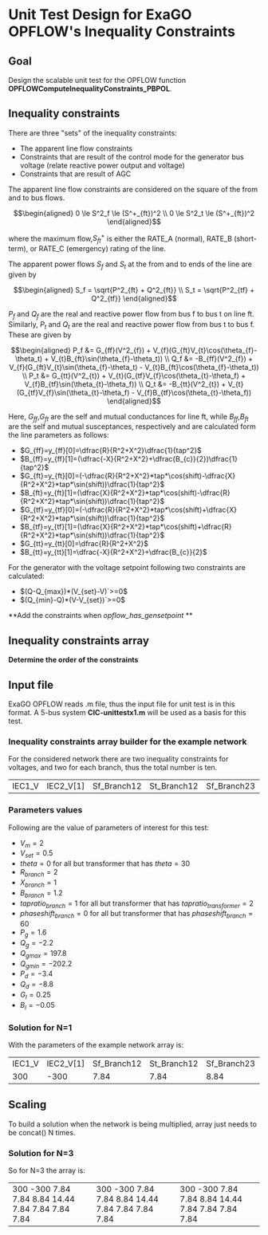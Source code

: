# Unit Test Design for ExaGO OPFLOW's  Inequality Constraints

## Goal
Design the scalable unit test for the OPFLOW function **OPFLOWComputeInequalityConstraints_PBPOL**.

## Inequality constraints
There are three "sets" of the inequality constraints:
- The apparent line flow constraints
- Constraints that are result of the control mode for the generator bus voltage (relate reactive power output and voltage)
- Constraints that are result of AGC

The apparent line flow constraints are considered on the square of the from and to bus flows.
```math
\begin{aligned}
0 \le S^2_f \le (S^+_{ft})^2 \\
0 \le S^2_t \le (S^+_{ft})^2
\end{aligned}
```
where the maximum flow,$`S^+_{ft}`$ is either the RATE_A (normal), RATE_B (short-term), or RATE_C (emergency) rating of the line.

The apparent power flows $`S_{f}`$ and $`S_{t}`$ at the from and to ends of the line are given by
```math
\begin{aligned}
S_f = \sqrt{P^2_{ft} + Q^2_{ft}} \\
S_t = \sqrt{P^2_{tf} + Q^2_{tf}}
\end{aligned}
```
$`P_{f}`$ and $`Q_{f}`$ are the real and reactive power flow from bus f to bus t on line ft. 
Similarly, $`P_{t}`$ and $`Q_{t}`$ are the real and reactive power flow from bus t to bus f.
These are given by
```math
\begin{aligned}
  P_f &=  G_{ff}(V^2_{f}) + V_{f}(G_{ft}V_{t}\cos(\theta_{f}-\theta_t) + V_{t}B_{ft}\sin(\theta_{f}-\theta_t)) \\
  Q_f &= -B_{ff}(V^2_{f}) + V_{f}(G_{ft}V_{t}\sin(\theta_{f}-\theta_t) - V_{t}B_{ft}\cos(\theta_{f}-\theta_t)) \\
  P_t &=  G_{tt}(V^2_{t}) + V_{t}(G_{tf}V_{f}\cos(\theta_{t}-\theta_f) + V_{f}B_{tf}\sin(\theta_{t}-\theta_f))  \\
  Q_t &= -B_{tt}(V^2_{t}) + V_{t}(G_{tf}V_{f}\sin(\theta_{t}-\theta_f) - V_{f}B_{tf}\cos(\theta_{t}-\theta_f))
\end{aligned}
```
Here, $`G_{ff}`$,$`G_{ft}`$ are the self and mutual conductances for line ft, while $`B_{ff}`$,$`B_{ft}`$ are the
self and mutual susceptances, respectively and are calculated form the line parameters as follows:

- $`G_{ff}=y_{ff}[0]=\dfrac{R}{R^2+X^2}\dfrac{1}{tap^2}`$
- $`B_{ff}=y_{ff}[1]=(\dfrac{-X}{R^2+X^2}+\dfrac{B_{c}}{2})\dfrac{1}{tap^2}`$
- $`G_{ft}=y_{ft}[0]=(-\dfrac{R}{R^2+X^2}*tap*\cos(shift)-\dfrac{X}{R^2+X^2}*tap*\sin(shift))\dfrac{1}{tap^2}`$
- $`B_{ft}=y_{ft}[1]=(\dfrac{X}{R^2+X^2}*tap*\cos(shift)-\dfrac{R}{R^2+X^2}*tap*\sin(shift))\dfrac{1}{tap^2}`$
- $`G_{tf}=y_{tf}[0]=(-\dfrac{R}{R^2+X^2}*tap*\cos(shift)+\dfrac{X}{R^2+X^2}*tap*\sin(shift))\dfrac{1}{tap^2}`$
- $`B_{tf}=y_{tf}[1]=(\dfrac{X}{R^2+X^2}*tap*\cos(shift)+\dfrac{R}{R^2+X^2}*tap*\sin(shift))\dfrac{1}{tap^2}`$
- $`G_{tt}=y_{tt}[0]=\dfrac{R}{R^2+X^2}`$
- $`B_{tt}=y_{tt}[1]=\dfrac{-X}{R^2+X^2}+\dfrac{B_{c}}{2}`$

For the generator with the voltage setpoint following two constraints are calculated:

- $`(Q-Q_{max})*(V_{set}-V)`>=0`$
- $`(Q_{min}-Q)*(V-V_{set})`>=0`$

**Add the constraints when *opflow_has_gensetpoint* **

## Inequality constraints array

**Determine the order of the constraints**

## Input file
ExaGO OPFLOW reads .m file, thus the input file for unit test is in this format.
A 5-bus system **CIC-unittestx1.m** will be used as a basis for this test.

### Inequality constraints array builder for the example network
For the considered network there are two inequality constraints for voltages, and two for each branch, thus the total number is ten.

<table>
<tr>
<td>IEC1_V</td> <td>IEC2_V[1]</td> <td>Sf_Branch12</td> <td>St_Branch12</td> <td>Sf_Branch23</td> <td>St_Branch23</td> <td>Sf_Branch24</td> <td>St_Branch24</td> <td>Sf_Branch45</td> <td>St_Branch45</td>
</tr>
</table>

### Parameters values
Following are the value of parameters of interest for this test:

- $`V_{m}=2`$
- $`V_{set}=0.5`$
- $`theta=0`$ for all but transformer that has $`theta=30`$
- $`R_{branch}=2`$
- $`X_{branch}=1`$
- $`B_{branch}=1.2`$
- $`tapratio_{branch}=1`$ for all but transformer that has $`tapratio_{transformer}=2`$
- $`phaseshift_{branch}=0`$ for all but transformer that has $`phaseshift_{branch}=60`$
- $`P_{g}=1.6`$
- $`Q_{g}=-2.2`$
- $`Q_{gmax}=197.8`$
- $`Q_{gmin}=-202.2`$
- $`P_{d}=-3.4`$
- $`Q_{d}=-8.8`$
- $`G_{l}=0.25`$
- $`B_{l}=-0.05`$

### Solution for N=1
With the parameters of the example network array is:

<table>
<tr>
<td>IEC1_V</td> <td>IEC2_V[1]</td> <td>Sf_Branch12</td> <td>St_Branch12</td> <td>Sf_Branch23</td> <td>St_Branch23</td> <td>Sf_Branch24</td> <td>St_Branch24</td> <td>Sf_Branch45</td> <td>St_Branch45</td>
</tr>
<tr>
<td>300</td> <td>-300</td> <td>7.84</td> <td>7.84</td> <td>8.84</td> <td>14.44</td> <td>7.84</td> <td>7.84</td> <td>7.84</td> <td>7.84</td>
</tr>
</table>

## Scaling

To build a solution when the network is being multiplied, array just needs to be concat() N times. 

### Solution for N=3
So for N=3 the array is:
<table>
<tr>
<td>300  -300  7.84  7.84  8.84  14.44  7.84  7.84  7.84  7.84</td> <td>300  -300  7.84  7.84  8.84  14.44  7.84  7.84  7.84  7.84</td> <td>300  -300  7.84  7.84  8.84  14.44  7.84  7.84  7.84  7.84</td>
</tr>
</table>
